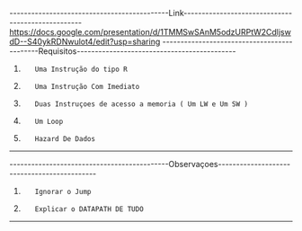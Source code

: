 --------------------------------------------Link--------------------------------------------------
https://docs.google.com/presentation/d/1TMMSwSAnM5odzURPtW2CdljswdD--S40ykRDNwulot4/edit?usp=sharing
--------------------------------------------Requisitos--------------------------------------------
1)        Uma Instrução do tipo R
2)        Uma Instrução Com Imediato
3)        Duas Instruçoes de acesso a memoria ( Um LW e Um SW )
4)        Um Loop
5)        Hazard De Dados
----------------------------------------------------------------------------------------


--------------------------------------------Observaçoes--------------------------------------------
1)        Ignorar o Jump
2)        Explicar o DATAPATH DE TUDO
------------------------------------------------------------------------------------------------------------------------------------
